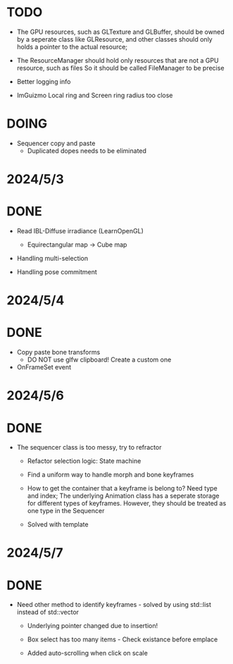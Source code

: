 # TODO
- The GPU resources, such as GLTexture and GLBuffer, should be owned by a seperate class like GLResource,
and other classes should only holds a pointer to the actual resource;

- The ResourceManager should hold only resources that are not a GPU resource, such as files
So it should be called FileManager to be precise

- Better logging info

- ImGuizmo Local ring and Screen ring radius too close

# DOING
- Sequencer copy and paste
    - Duplicated dopes needs to be eliminated

# 2024/5/3
# DONE
- Read IBL-Diffuse irradiance (LearnOpenGL)
    - Equirectangular map -> Cube map

- Handling multi-selection
- Handling pose commitment 

# 2024/5/4
# DONE
- Copy paste bone transforms 
    - DO NOT use glfw clipboard! Create a custom one
- OnFrameSet event

# 2024/5/6
# DONE
- The sequencer class is too messy, try to refractor
    - Refactor selection logic: State machine

    - Find a uniform way to handle morph and bone keyframes
    - How to get the container that a keyframe is belong to? Need type and index;
      The underlying Animation class has a seperate storage for different types of keyframes.
      However, they should be treated as one type in the Sequencer
    - Solved with template

# 2024/5/7
# DONE
- Need other method to identify keyframes - solved by using std::list instead of std::vector
    - Underlying pointer changed due to insertion!

    - Box select has too many items - Check existance before emplace

    - Added auto-scrolling when click on scale